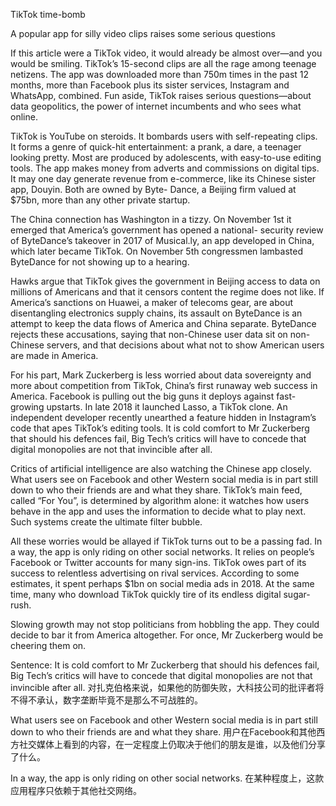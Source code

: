 TikTok time-bomb

A popular app for silly video clips raises some serious questions

If this article were a TikTok video, it would already be almost over—and you would be smiling. TikTok’s 15-second clips are all the rage among teenage netizens. The app was downloaded more than 750m times in the past 12 months, more than Facebook plus its sister services, Instagram and WhatsApp, combined. Fun aside, TikTok raises serious questions—about data geopolitics, the power of internet incumbents and who sees what online.

TikTok is YouTube on steroids. It bombards users with self-repeating clips. It forms a genre of quick-hit entertainment: a prank, a dare, a teenager looking pretty. Most are produced by adolescents, with easy-to-use editing tools. The app makes money from adverts and commissions on digital tips. It may one day generate revenue from e-commerce, like its Chinese sister app, Douyin. Both are owned by Byte- Dance, a Beijing firm valued at $75bn, more than any other private startup.

The China connection has Washington in a tizzy. On November 1st it emerged that America’s government has opened a national- security review of ByteDance’s takeover in 2017 of Musical.ly, an app developed in China, which later became TikTok. On November 5th congressmen lambasted ByteDance for not showing up to a hearing.

Hawks argue that TikTok gives the government in Beijing access to data on millions of Americans and that it censors content the regime does not like. If America’s sanctions on Huawei, a maker of telecoms gear, are about disentangling electronics supply chains, its assault on ByteDance is an attempt to keep the data flows of America and China separate. ByteDance rejects these accusations, saying that non-Chinese user data sit on non-Chinese servers, and that decisions about what not to show American users are made in America.

For his part, Mark Zuckerberg is less worried about data sovereignty and more about competition from TikTok, China’s first runaway web success in America. Facebook is pulling out the big guns it deploys against fast-growing upstarts. In late 2018 it launched Lasso, a TikTok clone. An independent developer recently unearthed a feature hidden in Instagram’s code that apes TikTok’s editing tools. It is cold comfort to Mr Zuckerberg that should his defences fail, Big Tech’s critics will have to concede that digital monopolies are not that invincible after all.

Critics of artificial intelligence are also watching the Chinese app closely. What users see on Facebook and other Western social media is in part still down to who their friends are and what they share. TikTok’s main feed, called “For You”, is determined by algorithm alone: it watches how users behave in the app and uses the information to decide what to play next. Such systems create the ultimate filter bubble.

All these worries would be allayed if TikTok turns out to be a passing fad. In a way, the app is only riding on other social networks. It relies on people’s Facebook or Twitter accounts for many sign-ins. TikTok owes part of its success to relentless advertising on rival services. According to some estimates, it spent perhaps $1bn on social media ads in 2018. At the same time, many who download TikTok quickly tire of its endless digital sugar-rush.

Slowing growth may not stop politicians from hobbling the app. They could decide to bar it from America altogether. For once, Mr Zuckerberg would be cheering them on.

Sentence:
It is cold comfort to Mr Zuckerberg that should his defences fail, Big Tech’s critics will have to concede that digital monopolies are not that invincible after all.
对扎克伯格来说，如果他的防御失败，大科技公司的批评者将不得不承认，数字垄断毕竟不是那么不可战胜的。

What users see on Facebook and other Western social media is in part still down to who their friends are and what they share.
用户在Facebook和其他西方社交媒体上看到的内容，在一定程度上仍取决于他们的朋友是谁，以及他们分享了什么。

In a way, the app is only riding on other social networks.
在某种程度上，这款应用程序只依赖于其他社交网络。